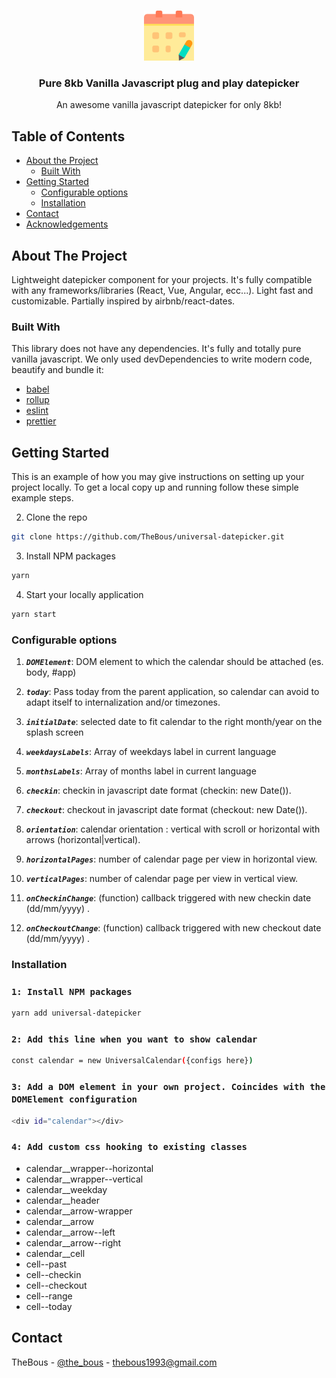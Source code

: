 <!-- PROJECT LOGO -->
<br />
<p align="center">
  <a href="https://github.com/TheBous">
    <img src="images/datepicker.png" alt="Logo" width="80" height="80">
  </a>
  <h3 align="center">Pure 8kb Vanilla Javascript plug and play datepicker</h3>
  <p align="center">
    An awesome vanilla javascript datepicker for only 8kb!
  </p>
</p>

<!-- TABLE OF CONTENTS -->

## Table of Contents

- [About the Project](#about-the-project)
  - [Built With](#built-with)
- [Getting Started](#getting-started)
  - [Configurable options](#configurable-options)
  - [Installation](#installation)
- [Contact](#contact)
- [Acknowledgements](#acknowledgements)

<!-- ABOUT THE PROJECT -->

## About The Project

Lightweight datepicker component for your projects. It's fully compatible with any frameworks/libraries (React, Vue, Angular, ecc...).
Light fast and customizable. Partially inspired by airbnb/react-dates.

### Built With

This library does not have any dependencies. It's fully and totally pure vanilla javascript. We only used devDependencies to write modern code, beautify and bundle it:

- [babel](https://babeljs.io/)
- [rollup](https://rollupjs.org/)
- [eslint](https://eslint.org/)
- [prettier](https://prettier.io/)

<!-- GETTING STARTED -->

## Getting Started

This is an example of how you may give instructions on setting up your project locally.
To get a local copy up and running follow these simple example steps.

2. Clone the repo

```sh
git clone https://github.com/TheBous/universal-datepicker.git
```

3. Install NPM packages

```sh
yarn
```

4. Start your locally application

```sh
yarn start
```

### Configurable options

1. **_`DOMElement`_**: DOM element to which the calendar should be attached (es. body, #app)

2. **_`today`_**: Pass today from the parent application, so calendar can avoid to adapt itself to internalization and/or timezones.

3. **_`initialDate`_**: selected date to fit calendar to the right month/year on the splash screen

4. **_`weekdaysLabels`_**: Array of weekdays label in current language

5. **_`monthsLabels`_**: Array of months label in current language

6. **_`checkin`_**: checkin in javascript date format (checkin: new Date()).

7. **_`checkout`_**: checkout in javascript date format (checkout: new Date()).

8. **_`orientation`_**: calendar orientation : vertical with scroll or horizontal with arrows (horizontal|vertical).

9. **_`horizontalPages`_**: number of calendar page per view in horizontal view.

10. **_`verticalPages`_**: number of calendar page per view in vertical view.

11. **_`onCheckinChange`_**: (function) callback triggered with new checkin date (dd/mm/yyyy) .

12. **_`onCheckoutChange`_**: (function) callback triggered with new checkout date (dd/mm/yyyy) .

### Installation

### `1: Install NPM packages`

```sh
yarn add universal-datepicker
```

### `2: Add this line when you want to show calendar`

```sh
const calendar = new UniversalCalendar({configs here})
```

### `3: Add a DOM element in your own project. Coincides with the DOMElement configuration`

```sh
<div id="calendar"></div>
```

### `4: Add custom css hooking to existing classes`

- calendar\_\_wrapper--horizontal
- calendar\_\_wrapper--vertical
- calendar\_\_weekday
- calendar\_\_header
- calendar\_\_arrow-wrapper
- calendar\_\_arrow
- calendar\_\_arrow--left
- calendar\_\_arrow--right
- calendar\_\_cell
- cell--past
- cell--checkin
- cell--checkout
- cell--range
- cell--today

<!-- CONTACT -->

## Contact

TheBous - [@the_bous](https://twitter.com/The_Bous1993) - thebous1993@gmail.com

<!-- MARKDOWN LINKS & IMAGES -->
<!-- https://www.markdownguide.org/basic-syntax/#reference-style-links -->

[contributors-shield]: https://img.shields.io/github/contributors/othneildrew/Best-README-Template.svg?style=flat-square
[contributors-url]: https://github.com/othneildrew/Best-README-Template/graphs/contributors
[forks-shield]: https://img.shields.io/github/forks/othneildrew/Best-README-Template.svg?style=flat-square
[forks-url]: https://github.com/othneildrew/Best-README-Template/network/members
[stars-shield]: https://img.shields.io/github/stars/othneildrew/Best-README-Template.svg?style=flat-square
[stars-url]: https://github.com/othneildrew/Best-README-Template/stargazers
[issues-shield]: https://img.shields.io/github/issues/othneildrew/Best-README-Template.svg?style=flat-square
[issues-url]: https://github.com/othneildrew/Best-README-Template/issues
[license-shield]: https://img.shields.io/github/license/othneildrew/Best-README-Template.svg?style=flat-square
[license-url]: https://github.com/othneildrew/Best-README-Template/blob/master/LICENSE.txt
[linkedin-shield]: https://img.shields.io/badge/-LinkedIn-black.svg?style=flat-square&logo=linkedin&colorB=555
[linkedin-url]: https://linkedin.com/in/othneildrew
[product-screenshot]: images/screenshot.png
